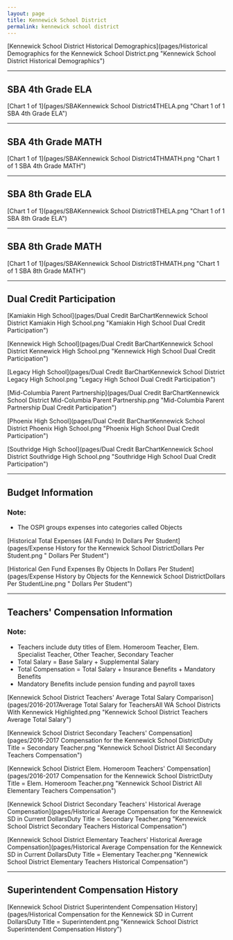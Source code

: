 ```yaml
---
layout: page
title: Kennewick School District
permalink: kennewick school district
---
```



[Kennewick School District Historical Demographics](pages/Historical Demographics for the Kennewick School District.png "Kennewick School District Historical Demographics")

___

## SBA 4th Grade ELA

[Chart 1 of 1](pages/SBAKennewick School District4THELA.png "Chart 1 of 1 SBA 4th Grade ELA")


___

## SBA 4th Grade MATH

[Chart 1 of 1](pages/SBAKennewick School District4THMATH.png "Chart 1 of 1 SBA 4th Grade MATH")


___

## SBA 8th Grade ELA

[Chart 1 of 1](pages/SBAKennewick School District8THELA.png "Chart 1 of 1 SBA 8th Grade ELA")


___

## SBA 8th Grade MATH

[Chart 1 of 1](pages/SBAKennewick School District8THMATH.png "Chart 1 of 1 SBA 8th Grade MATH")


___

## Dual Credit Participation

[Kamiakin High School](pages/Dual Credit BarChartKennewick School District Kamiakin High School.png "Kamiakin High School Dual Credit Participation")

[Kennewick High School](pages/Dual Credit BarChartKennewick School District Kennewick High School.png "Kennewick High School Dual Credit Participation")

[Legacy High School](pages/Dual Credit BarChartKennewick School District Legacy High School.png "Legacy High School Dual Credit Participation")

[Mid-Columbia Parent Partnership](pages/Dual Credit BarChartKennewick School District Mid-Columbia Parent Partnership.png "Mid-Columbia Parent Partnership Dual Credit Participation")

[Phoenix High School](pages/Dual Credit BarChartKennewick School District Phoenix High School.png "Phoenix High School Dual Credit Participation")

[Southridge High School](pages/Dual Credit BarChartKennewick School District Southridge High School.png "Southridge High School Dual Credit Participation")


___

## Budget Information
### Note:
- The OSPI groups expenses into categories called Objects

[Historical Total Expenses (All Funds) In Dollars Per Student](pages/Expense History for the Kennewick School DistrictDollars Per Student.png " Dollars Per Student")

[Historical Gen Fund Expenses By Objects In Dollars Per Student](pages/Expense History by Objects for the Kennewick School DistrictDollars Per StudentLine.png " Dollars Per Student")


___

## Teachers' Compensation Information
### Note:
- Teachers include duty titles of Elem. Homeroom Teacher, Elem. Specialist Teacher, Other Teacher, Secondary Teacher
- Total Salary = Base Salary + Supplemental Salary
- Total Compensation = Total Salary + Insurance Benefits + Mandatory Benefits
- Mandatory Benefits include pension funding and payroll taxes

[Kennewick School District Teachers' Average Total Salary Comparison](pages/2016-2017Average Total Salary for TeachersAll WA School Districts With Kennewick Highlighted.png "Kennewick School District Teachers Average Total Salary")

[Kennewick School District Secondary Teachers' Compensation](pages/2016-2017 Compensation for the Kennewick School DistrictDuty Title = Secondary Teacher.png "Kennewick School District All Secondary Teachers Compensation")

[Kennewick School District Elem. Homeroom Teachers' Compensation](pages/2016-2017 Compensation for the Kennewick School DistrictDuty Title = Elem. Homeroom Teacher.png "Kennewick School District All Elementary Teachers Compensation")

[Kennewick School District Secondary Teachers' Historical Average Compensation](pages/Historical Average Compensation for the Kennewick SD in Current DollarsDuty Title = Secondary Teacher.png "Kennewick School District Secondary Teachers Historical Compensation")

[Kennewick School District Elementary Teachers' Historical Average Compensation](pages/Historical Average Compensation for the Kennewick SD in Current DollarsDuty Title = Elementary Teacher.png "Kennewick School District Elementary Teachers Historical Compensation")


___

## Superintendent Compensation History

[Kennewick School District Superintendent Compensation History](pages/Historical Compensation for the Kennewick SD in Current DollarsDuty Title = Superintendent.png "Kennewick School District Superintendent Compensation History")

